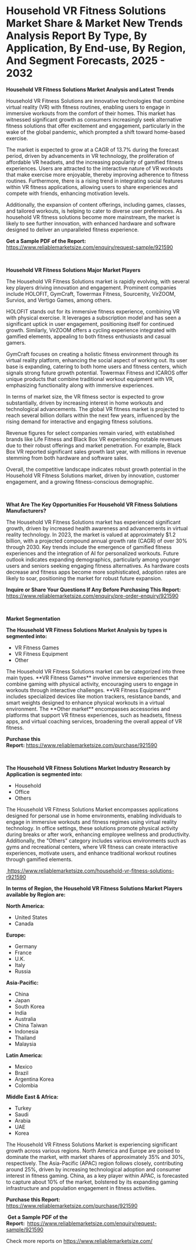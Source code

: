 <p><h1>Household VR Fitness Solutions Market Share & Market New Trends Analysis Report By Type, By Application, By End-use, By Region, And Segment Forecasts, 2025 - 2032</h1></p><p><strong>Household VR Fitness Solutions Market Analysis and Latest Trends</strong></p>
<p><p>Household VR Fitness Solutions are innovative technologies that combine virtual reality (VR) with fitness routines, enabling users to engage in immersive workouts from the comfort of their homes. This market has witnessed significant growth as consumers increasingly seek alternative fitness solutions that offer excitement and engagement, particularly in the wake of the global pandemic, which prompted a shift toward home-based exercise.</p><p>The market is expected to grow at a CAGR of 13.7% during the forecast period, driven by advancements in VR technology, the proliferation of affordable VR headsets, and the increasing popularity of gamified fitness experiences. Users are attracted to the interactive nature of VR workouts that make exercise more enjoyable, thereby improving adherence to fitness routines. Furthermore, there is a rising trend in integrating social features within VR fitness applications, allowing users to share experiences and compete with friends, enhancing motivation levels.</p><p>Additionally, the expansion of content offerings, including games, classes, and tailored workouts, is helping to cater to diverse user preferences. As household VR fitness solutions become more mainstream, the market is likely to see further innovation, with enhanced hardware and software designed to deliver an unparalleled fitness experience.</p></p>
<p><strong>Get a Sample PDF of the Report:&nbsp;</strong> <a href="https://www.reliablemarketsize.com/enquiry/request-sample/921590?utm_campaign=2447&utm_medium=2&utm_source=Github&utm_content=ia&utm_term=07032025&utm_id=household-vr-fitness-solutions">https://www.reliablemarketsize.com/enquiry/request-sample/921590</a></p>
<p>&nbsp;</p>
<p><strong>Household VR Fitness Solutions Major Market Players</strong></p>
<p><p>The Household VR Fitness Solutions market is rapidly evolving, with several key players driving innovation and engagement. Prominent companies include HOLOFIT, GymCraft, Towermax Fitness, Sourcenity, VirZOOM, Survios, and Vertigo Games, among others. </p><p>HOLOFIT stands out for its immersive fitness experience, combining VR with physical exercise. It leverages a subscription model and has seen a significant uptick in user engagement, positioning itself for continued growth. Similarly, VirZOOM offers a cycling experience integrated with gamified elements, appealing to both fitness enthusiasts and casual gamers. </p><p>GymCraft focuses on creating a holistic fitness environment through its virtual reality platform, enhancing the social aspect of working out. Its user base is expanding, catering to both home users and fitness centers, which signals strong future growth potential. Towermax Fitness and ICAROS offer unique products that combine traditional workout equipment with VR, emphasizing functionality along with immersive experiences.</p><p>In terms of market size, the VR fitness sector is expected to grow substantially, driven by increasing interest in home workouts and technological advancements. The global VR fitness market is projected to reach several billion dollars within the next few years, influenced by the rising demand for interactive and engaging fitness solutions.</p><p>Revenue figures for select companies remain varied, with established brands like Life Fitness and Black Box VR experiencing notable revenues due to their robust offerings and market penetration. For example, Black Box VR reported significant sales growth last year, with millions in revenue stemming from both hardware and software sales.</p><p>Overall, the competitive landscape indicates robust growth potential in the Household VR Fitness Solutions market, driven by innovation, customer engagement, and a growing fitness-conscious demographic.</p></p>
<p>&nbsp;</p>
<p><strong>What Are The Key Opportunities For Household VR Fitness Solutions Manufacturers?</strong></p>
<p><p>The Household VR Fitness Solutions market has experienced significant growth, driven by increased health awareness and advancements in virtual reality technology. In 2023, the market is valued at approximately $1.2 billion, with a projected compound annual growth rate (CAGR) of over 30% through 2030. Key trends include the emergence of gamified fitness experiences and the integration of AI for personalized workouts. Future outlook indicates expanding demographics, particularly among younger users and seniors seeking engaging fitness alternatives. As hardware costs decrease and fitness apps become more sophisticated, adoption rates are likely to soar, positioning the market for robust future expansion.</p></p>
<p><strong>Inquire or Share Your Questions If Any Before Purchasing This Report:</strong> <a href="https://www.reliablemarketsize.com/enquiry/pre-order-enquiry/921590?utm_campaign=2447&utm_medium=2&utm_source=Github&utm_content=ia&utm_term=07032025&utm_id=household-vr-fitness-solutions">https://www.reliablemarketsize.com/enquiry/pre-order-enquiry/921590</a></p>
<p>&nbsp;</p>
<p><strong>Market Segmentation</strong></p>
<p><strong>The Household VR Fitness Solutions Market Analysis by types is segmented into:</strong></p>
<p><ul><li>VR Fitness Games</li><li>VR Fitness Equipment</li><li>Other</li></ul></p>
<p><p>The Household VR Fitness Solutions market can be categorized into three main types. **VR Fitness Games** involve immersive experiences that combine gaming with physical activity, encouraging users to engage in workouts through interactive challenges. **VR Fitness Equipment** includes specialized devices like motion trackers, resistance bands, and smart weights designed to enhance physical workouts in a virtual environment. The **Other market** encompasses accessories and platforms that support VR fitness experiences, such as headsets, fitness apps, and virtual coaching services, broadening the overall appeal of VR fitness.</p></p>
<p><strong>Purchase this Report:&nbsp;</strong><a href="https://www.reliablemarketsize.com/purchase/921590?utm_campaign=2447&utm_medium=2&utm_source=Github&utm_content=ia&utm_term=07032025&utm_id=household-vr-fitness-solutions">https://www.reliablemarketsize.com/purchase/921590</a></p>
<p>&nbsp;</p>
<p><strong>The Household VR Fitness Solutions Market Industry Research by Application is segmented into:</strong></p>
<p><ul><li>Household</li><li>Office</li><li>Others</li></ul></p>
<p><p>The Household VR Fitness Solutions Market encompasses applications designed for personal use in home environments, enabling individuals to engage in immersive workouts and fitness regimes using virtual reality technology. In office settings, these solutions promote physical activity during breaks or after work, enhancing employee wellness and productivity. Additionally, the "Others" category includes various environments such as gyms and recreational centers, where VR fitness can create interactive experiences, motivate users, and enhance traditional workout routines through gamified elements.</p></p>
<p><a href="https://www.reliablemarketsize.com/household-vr-fitness-solutions-r921590?utm_campaign=2447&utm_medium=2&utm_source=Github&utm_content=ia&utm_term=07032025&utm_id=household-vr-fitness-solutions">&nbsp;https://www.reliablemarketsize.com/household-vr-fitness-solutions-r921590</a></p>
<p><strong>In terms of Region, the Household VR Fitness Solutions Market Players available by Region are:</strong></p>
<p>
    <p> <strong> North America: </strong>
        <ul>
            <li>United States</li>
            <li>Canada</li>
        </ul>
        </p> 
    <p> <strong> Europe: </strong>
        <ul>
            <li>Germany</li>
            <li>France</li>
            <li>U.K.</li>
            <li>Italy</li>
            <li>Russia</li>
        </ul>
        </p> 
    <p> <strong> Asia-Pacific: </strong>
        <ul>
            <li>China</li>
            <li>Japan</li>
            <li>South Korea</li>
            <li>India</li>
            <li>Australia</li>
            <li>China Taiwan</li>
            <li>Indonesia</li>
            <li>Thailand</li>
            <li>Malaysia</li>
        </ul>
        </p> 
    <p> <strong> Latin America: </strong>
        <ul>
            <li>Mexico</li>
            <li>Brazil</li>
            <li>Argentina Korea</li>
            <li>Colombia</li>
        </ul>
        </p> 
    <p> <strong> Middle East & Africa: </strong>
        <ul>
            <li>Turkey</li>
            <li>Saudi</li>
            <li>Arabia</li>
            <li>UAE</li>
            <li>Korea</li>
        </ul>
    </p>
    </p>
<p><p>The Household VR Fitness Solutions Market is experiencing significant growth across various regions. North America and Europe are poised to dominate the market, with market shares of approximately 35% and 30%, respectively. The Asia-Pacific (APAC) region follows closely, contributing around 25%, driven by increasing technological adoption and consumer interest in fitness gaming. China, as a key player within APAC, is forecasted to capture about 10% of the market, bolstered by its expanding gaming infrastructure and population engagement in fitness activities.</p></p>
<p><strong>Purchase this Report: </strong><a href="https://www.reliablemarketsize.com/purchase/921590?utm_campaign=2447&utm_medium=2&utm_source=Github&utm_content=ia&utm_term=07032025&utm_id=household-vr-fitness-solutions">https://www.reliablemarketsize.com/purchase/921590</a></p>
<p>&nbsp;<strong>Get a Sample PDF of the Report:&nbsp;&nbsp;</strong><a href="https://www.reliablemarketsize.com/enquiry/request-sample/921590?utm_campaign=2447&utm_medium=2&utm_source=Github&utm_content=ia&utm_term=07032025&utm_id=household-vr-fitness-solutions">https://www.reliablemarketsize.com/enquiry/request-sample/921590</a></p>
<p><strong></strong></p>
<p>Check more reports on <a href="https://www.reliablemarketsize.com/?utm_campaign=2447&utm_medium=2&utm_source=Github&utm_content=ia&utm_term=07032025&utm_id=household-vr-fitness-solutions">https://www.reliablemarketsize.com/</a></p>
